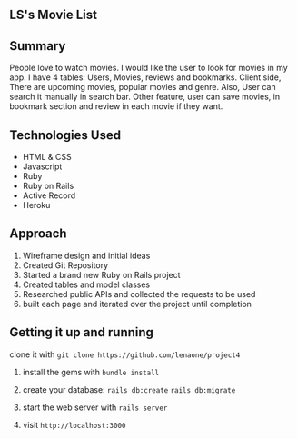 ## LS's Movie List

## Summary
People love to watch movies. I would like the user to look for movies in my app. I have 4 tables: Users, Movies, reviews and bookmarks. Client side, There are upcoming movies, popular movies and genre. Also, User can search it manually in search bar. Other feature, user can save movies, in bookmark section and review in each movie if they want.

## Technologies Used
- HTML & CSS
- Javascript
- Ruby
- Ruby on Rails
- Active Record
- Heroku

## Approach
1. Wireframe design and initial ideas
2. Created Git Repository
3. Started a brand new Ruby on Rails project
4. Created tables and model classes
5. Researched public APIs and collected the requests to be used
6. built each page and iterated over the project until completion 

## Getting it up and running
clone it with `git clone https://github.com/lenaone/project4`

1. install the gems with `bundle install`
2. create your database: `rails db:create`
`rails db:migrate`

3. start the web server with `rails server`
4. visit `http://localhost:3000` 

